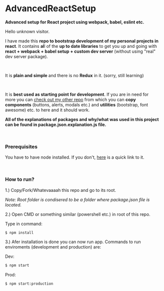 # AdvancedReactSetup
**Advanced setup for React project using webpack, babel, eslint etc.**

Hello unknown visitor. 

I have made this **repo to bootstrap development of my personal projects in react**. 
It contains **al**l of the **up to date libraries** to get you up and going with **react + webpack + babel setup + custom dev server** (without using "real" dev server package).

&nbsp;

It is **plain and simple** and there is no **Redux** in it. (sorry, still learning)

&nbsp;

It is **best used as starting point for development**. If you are in need for more you can [check out my other repo](https://github.com/Uraharadono/ReactTodo) from which you can **copy components** (buttons, alerts, modals etc.) and **utilities** (bootstrap, font awesome) etc. to here and it should work.
 

**All of the explanations of packages and why/what was used in this project can be found in package.json.explanation.js file.**

&nbsp;

### Prerequisites

You have to have node installed. If you don't, [here](https://nodejs.org/en/) is a quick link to it.

&nbsp;

### How to run?

1.) Copy/Fork/Whatevaaaah this repo and go to its root. 

*Note: Root folder is condisered to be a folder where package.json file is located.*

2.) Open CMD or something similar (powershell etc.) in root of this repo. 

Type in command:

```sh
$ npm install
```

3.) Afer installation is done you can now run app. Commands to run enviroments (development and production) are:

Dev: 
```sh
$ npm start
```

Prod: 
```sh
$ npm start:production
```


